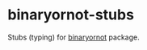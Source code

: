 # binaryornot-stubs

Stubs (typing) for [binaryornot](https://github.com/audreyr/binaryornot) package.

